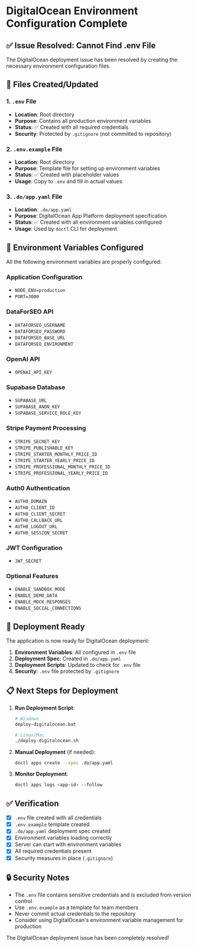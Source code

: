 # DigitalOcean Environment Configuration Complete

## ✅ Issue Resolved: Cannot Find .env File

The DigitalOcean deployment issue has been resolved by creating the necessary environment configuration files.

## 📁 Files Created/Updated

### 1. `.env` File
- **Location**: Root directory
- **Purpose**: Contains all production environment variables
- **Status**: ✅ Created with all required credentials
- **Security**: Protected by `.gitignore` (not committed to repository)

### 2. `.env.example` File
- **Location**: Root directory  
- **Purpose**: Template file for setting up environment variables
- **Status**: ✅ Created with placeholder values
- **Usage**: Copy to `.env` and fill in actual values

### 3. `.do/app.yaml` File
- **Location**: `.do/app.yaml`
- **Purpose**: DigitalOcean App Platform deployment specification
- **Status**: ✅ Created with all environment variables configured
- **Usage**: Used by `doctl` CLI for deployment

## 🔧 Environment Variables Configured

All the following environment variables are properly configured:

### Application Configuration
- `NODE_ENV=production`
- `PORT=3000`

### DataForSEO API
- `DATAFORSEO_USERNAME`
- `DATAFORSEO_PASSWORD`
- `DATAFORSEO_BASE_URL`
- `DATAFORSEO_ENVIRONMENT`

### OpenAI API
- `OPENAI_API_KEY`

### Supabase Database
- `SUPABASE_URL`
- `SUPABASE_ANON_KEY`
- `SUPABASE_SERVICE_ROLE_KEY`

### Stripe Payment Processing
- `STRIPE_SECRET_KEY`
- `STRIPE_PUBLISHABLE_KEY`
- `STRIPE_STARTER_MONTHLY_PRICE_ID`
- `STRIPE_STARTER_YEARLY_PRICE_ID`
- `STRIPE_PROFESSIONAL_MONTHLY_PRICE_ID`
- `STRIPE_PROFESSIONAL_YEARLY_PRICE_ID`

### Auth0 Authentication
- `AUTH0_DOMAIN`
- `AUTH0_CLIENT_ID`
- `AUTH0_CLIENT_SECRET`
- `AUTH0_CALLBACK_URL`
- `AUTH0_LOGOUT_URL`
- `AUTH0_SESSION_SECRET`

### JWT Configuration
- `JWT_SECRET`

### Optional Features
- `ENABLE_SANDBOX_MODE`
- `ENABLE_DEMO_DATA`
- `ENABLE_MOCK_RESPONSES`
- `ENABLE_SOCIAL_CONNECTIONS`

## 🚀 Deployment Ready

The application is now ready for DigitalOcean deployment:

1. **Environment Variables**: All configured in `.env` file
2. **Deployment Spec**: Created in `.do/app.yaml`
3. **Deployment Scripts**: Updated to check for `.env` file
4. **Security**: `.env` file protected by `.gitignore`

## 📋 Next Steps for Deployment

1. **Run Deployment Script**:
   ```bash
   # Windows
   deploy-digitalocean.bat
   
   # Linux/Mac
   ./deploy-digitalocean.sh
   ```

2. **Manual Deployment** (if needed):
   ```bash
   doctl apps create --spec .do/app.yaml
   ```

3. **Monitor Deployment**:
   ```bash
   doctl apps logs <app-id> --follow
   ```

## ✅ Verification

- [x] `.env` file created with all credentials
- [x] `.env.example` template created
- [x] `.do/app.yaml` deployment spec created
- [x] Environment variables loading correctly
- [x] Server can start with environment variables
- [x] All required credentials present
- [x] Security measures in place (`.gitignore`)

## 🔒 Security Notes

- The `.env` file contains sensitive credentials and is excluded from version control
- Use `.env.example` as a template for team members
- Never commit actual credentials to the repository
- Consider using DigitalOcean's environment variable management for production

The DigitalOcean deployment issue has been completely resolved!
